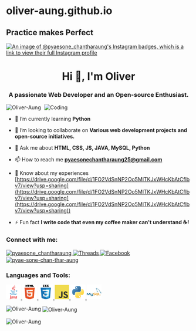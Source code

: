 # oliver-aung.github.io
<h2>Practice makes Perfect</h2>

[![An image of @pyaesone_chantharaung's Instagram badges, which is a link to view their full Instagram profile](https://github.com/user-attachments/assets/7eca47cf-6115-4f51-bcda-3d77dbef93a2)](https://www.instagram.com/pyaesone_chantharaung/)

<h1 align="center">Hi 👋, I'm Oliver</h1>
<h3 align="center">A passionate Web Developer and an Open-source Enthusiast.</h3>
<img align="right" alt="Coding" width="400" src="https://media2.giphy.com/media/qgQUggAC3Pfv687qPC/giphy.gif?cid=ecf05e47n1tvhzxop21h8qva58vgoh2wh74oij2nto6eduiz&ep=v1_gifs_search&rid=giphy.gif&ct=g">
<p align="left"> 
  <img src="https://komarev.com/ghpvc/?username=Oliver-Aung&label=Profile%20views&color=0e75b6&style=flat" alt="Oliver-Aung" /> 
</p>

- 🌱 I’m currently learning **Python**

- 👯 I’m looking to collaborate on **Various web development projects and open-source initiatives.**

- 💬 Ask me about **HTML, CSS, JS, JAVA, MySQL, Python**

- 📫 How to reach me **pyaesonechantharaung25@gmail.com**

- 📄 Know about my experiences [https://drive.google.com/file/d/1FO2VdSnNP2Oo5MlTKJxWHcKbAtCflbv7/view?usp=sharing](https://drive.google.com/file/d/1FO2VdSnNP2Oo5MlTKJxWHcKbAtCflbv7/view?usp=sharing](https://drive.google.com/file/d/1FO2VdSnNP2Oo5MlTKJxWHcKbAtCflbv7/view?usp=sharing))

- ⚡ Fun fact **I write code that even my coffee maker can't understand ☕️!**

<h3 align="left">Connect with me:</h3>
<p align="left">
  <a href="https://www.instagram.com/pyaesone_chantharaung/" target="blank">
    <img align="center" src="https://raw.githubusercontent.com/rahuldkjain/github-profile-readme-generator/master/src/images/icons/Social/instagram.svg" alt="pyaesone_chantharaung" height="30" width="40" />
  </a>
  <a href="https://www.threads.net/@pyaesone_chantharaung?xmt=AQGzYs0nxuByD4gBO-kfWRPw-iCP1Rb4-XvHcPRVOTho6qY" target="blank">
    <img align="center" src="https://upload.wikimedia.org/wikipedia/commons/2/2e/Threads_Logo.svg" alt="Threads" height="30" width="40" />
  </a>
  <a href="https://www.facebook.com/MgPyaeSoneChanTharAung" target="blank">
    <img align="center" src="https://upload.wikimedia.org/wikipedia/commons/0/0b/Facebook_icon_2013.svg" alt="Facebook" height="30" width="40" />
  </a>
  <a href="https://www.linkedin.com/in/pyae-sone-chan-thar-aung-269000265/" target="blank">
    <img align="center" src="https://raw.githubusercontent.com/rahuldkjain/github-profile-readme-generator/master/src/images/icons/Social/linked-in-alt.svg" alt="pyae-sone-chan-thar-aung" height="30" width="40" />
  </a>
</p>


<h3 align="left">Languages and Tools:</h3>
<p align="left">
  <!-- Java -->
  <a href="https://www.oracle.com/java/" target="_blank" rel="noreferrer">
    <img src="https://raw.githubusercontent.com/devicons/devicon/master/icons/java/java-original-wordmark.svg" alt="java" width="40" height="40"/>
  </a>
  
  <!-- HTML -->
  <a href="https://www.w3.org/html/" target="_blank" rel="noreferrer">
    <img src="https://raw.githubusercontent.com/devicons/devicon/master/icons/html5/html5-original-wordmark.svg" alt="html5" width="40" height="40"/>
  </a>

  <!-- CSS -->
  <a href="https://www.w3.org/Style/CSS/" target="_blank" rel="noreferrer">
    <img src="https://raw.githubusercontent.com/devicons/devicon/master/icons/css3/css3-original-wordmark.svg" alt="css3" width="40" height="40"/>
  </a>

  <!-- JavaScript -->
  <a href="https://developer.mozilla.org/en-US/docs/Web/JavaScript" target="_blank" rel="noreferrer">
    <img src="https://raw.githubusercontent.com/devicons/devicon/master/icons/javascript/javascript-original.svg" alt="javascript" width="40" height="40"/>
  </a>

  <!-- Python -->
  <a href="https://www.python.org" target="_blank" rel="noreferrer">
    <img src="https://raw.githubusercontent.com/devicons/devicon/master/icons/python/python-original.svg" alt="python" width="40" height="40"/>
  </a>

  <!-- MySQL -->
  <a href="https://www.mysql.com/" target="_blank" rel="noreferrer">
    <img src="https://raw.githubusercontent.com/devicons/devicon/master/icons/mysql/mysql-original-wordmark.svg" alt="mysql" width="40" height="40"/>
  </a>

 
</p>


<p><img align="left" src="https://github-readme-stats.vercel.app/api/top-langs?username=Oliver-Aung&show_icons=true&locale=en&layout=compact" alt="Oliver-Aung" /></p>

<p>&nbsp;<img align="center" src="https://github-readme-stats.vercel.app/api?username=Oliver-Aung&show_icons=true&locale=en" alt="Oliver-Aung" /></p>

<p><img align="center" src="https://github-readme-streak-stats.herokuapp.com/?user=Oliver-Aung&" alt="Oliver-Aung" /></p>
